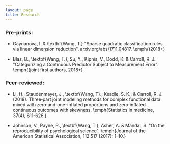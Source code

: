 ```yaml
---
layout: page
title: Research
---
```

### Pre-prints:

- Gaynanova, I. \& \textbf{Wang, T.} "Sparse quadratic classification rules via linear dimension reduction". arxiv.org/abs/1711.04817. \emph{(2018+)

- Blas, B., \textbf{Wang, T.}, Su, Y., Kipnis, V., Dodd, K. \& Carroll, R. J. "Categorizing a Continuous Predictor Subject to Measurement Error". \emph{(joint first authors, 2018+)

### Peer-reviewed:

- Li, H., Staudenmayer, J., \textbf{Wang, T}., Keadle, S. K., \& Carroll, R. J. (2018). Three‐part joint modeling methods for complex functional data mixed with zero‐and‐one–inflated proportions and zero‐inflated continuous outcomes with skewness. \emph{Statistics in medicine, 37(4), 611-626.}

- Johnson, V., Payne, R., \textbf{Wang, T.}, Asher, A. \& Mandal, S.
"On the reproducibility of psychological science". \emph{Journal of the American Statistical Association, 112.517 (2017): 1-10.}
